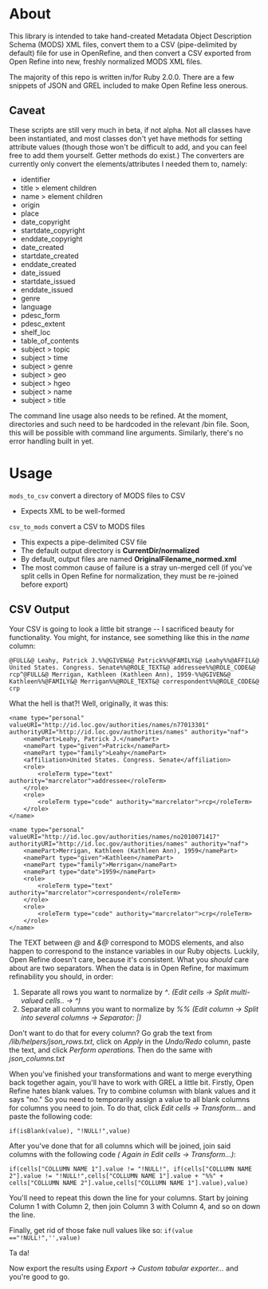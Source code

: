 # About
This library is intended to take hand-created Metadata Object Description Schema (MODS) XML files, convert them to a CSV (pipe-delimited by default) file for use in OpenRefine, and then convert a CSV exported from Open Refine into new, freshly normalized MODS XML files. 

The majority of this repo is written in/for Ruby 2.0.0. There are a few snippets of JSON and GREL included to make Open Refine less onerous. 

## Caveat
These scripts are still very much in beta, if not alpha. Not all classes have been instantiated, and most classes don't yet have methods for setting attribute values (though those won't be difficult to add, and you can feel free to add them yourself. Getter methods do exist.) The converters are currently only convert the elements/attributes I needed them to, namely: 

* identifier
* title > element children
* name > element children
* origin
* place 
* date_copyright
* startdate_copyright
* enddate_copyright
* date_created
* startdate_created
* enddate_created
* date_issued
* startdate_issued
* enddate_issued
* genre
* language
* pdesc_form
* pdesc_extent
* shelf_loc
* table_of_contents
* subject > topic
* subject > time
* subject > genre
* subject > geo
* subject > hgeo
* subject > name
* subject > title

The command line usage also needs to be refined. At the moment, directories and such need to be hardcoded in the relevant /bin file. Soon, this will be possible with command line arguments. Similarly, there's no error handling built in yet.

# Usage

`mods_to_csv` convert a directory of MODS files to CSV
* Expects XML to be well-formed

`csv_to_mods` convert a CSV to MODS files
* This expects a pipe-delimited CSV file
* The default output directory is __CurrentDir/normalized__
* By default, output files are named __OriginalFilename_normed.xml__
* The most common cause of failure is a stray un-merged cell (if you've split cells in Open Refine for normalization, they must be re-joined before export)

## CSV Output
Your CSV is going to look a little bit strange -- I sacrificed beauty for functionality. You might, for instance, see something like this in the *name* column:

```
@FULL&@ Leahy, Patrick J.%%@GIVEN&@ Patrick%%@FAMILY&@ Leahy%%@AFFIL&@ United States. Congress. Senate%%@ROLE_TEXT&@ addressee%%@ROLE_CODE&@ rcp^@FULL&@ Merrigan, Kathleen (Kathleen Ann), 1959-%%@GIVEN&@ Kathleen%%@FAMILY&@ Merrigan%%@ROLE_TEXT&@ correspondent%%@ROLE_CODE&@ crp
```

What the hell is that?! Well, originally, it was this:
```
<name type="personal" valueURI="http://id.loc.gov/authorities/names/n77013301" authorityURI="http://id.loc.gov/authorities/names" authority="naf">
    <namePart>Leahy, Patrick J.</namePart>
    <namePart type="given">Patrick</namePart>
    <namePart type="family">Leahy</namePart>
    <affiliation>United States. Congress. Senate</affiliation>
    <role>
        <roleTerm type="text" authority="marcrelator">addressee</roleTerm>
    </role>
    <role>
        <roleTerm type="code" authority="marcrelator">rcp</roleTerm>
    </role>
</name>

<name type="personal" valueURI="http://id.loc.gov/authorities/names/no2010071417" authorityURI="http://id.loc.gov/authorities/names" authority="naf">
    <namePart>Merrigan, Kathleen (Kathleen Ann), 1959</namePart>
    <namePart type="given">Kathleen</namePart>
    <namePart type="family">Merrigan</namePart>
    <namePart type="date">1959</namePart>
    <role>
        <roleTerm type="text" authority="marcrelator">correspondent</roleTerm>
    </role>
    <role>
        <roleTerm type="code" authority="marcrelator">crp</roleTerm>
    </role>
</name>
```

The TEXT between *@* and *&@* correspond to MODS elements, and also happen to correspond to the instance variables in our Ruby objects. Luckily, Open Refine doesn't care, because it's consistent. What you _should_ care about are two separators. When the data is in Open Refine, for maximum refinability you should, in order:
1. Separate all rows you want to normalize by *^*. _(Edit cells -> Split multi-valued cells.. -> ^)_
2. Separate all columns you want to normalize by *%%* _(Edit column -> Split into several columns -> Separator: *|*)_

Don't want to do that for every column? Go grab the text from */lib/helpers/json_rows.txt*, click on *Apply* in the *Undo/Redo* column, paste the text, and click *Perform operations.* Then do the same with *json_columns.txt*

When you've finished your transformations and want to merge everything back together again, you'll have to work with GREL a little bit. Firstly, Open Refine hates blank values. Try to combine columsn with blank values and it says "no." So you need to temporarily assign a value to all blank columns for columns you need to join. To do that, click _Edit cells -> Transform..._ and paste the following code:

`if(isBlank(value), "!NULL!",value)`

After you've done that for all columns which will be joined, join said columns with the following code _( Again in Edit cells -> Transform...)_:

```
if(cells["COLLUMN NAME 1"].value != "!NULL!", if(cells["COLLUMN NAME 2"].value != "!NULL!",cells["COLLUMN NAME 1"].value + "%%" + cells["COLLUMN NAME 2"].value,cells["COLLUMN NAME 1"].value),value)
```

You'll need to repeat this down the line for  your columns. Start by joining Column 1 with Column 2, then join Column 3 with Column 4, and so on down the line.

Finally, get rid of those fake null values like so:
`if(value =="!NULL!",'',value)`

Ta da!

Now export the results using *Export -> Custom tabular exporter...* and you're good to go.